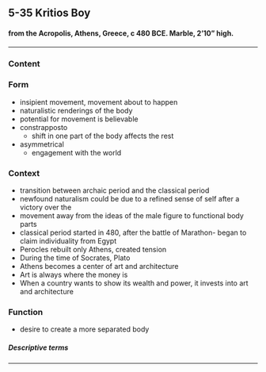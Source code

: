 <!-- order:2 -->
## 5-35 Kritios Boy

#### from the Acropolis, Athens, Greece, c 480 BCE. Marble, 2’10” high.

---

### Content

### Form
- insipient movement, movement about to happen
- naturalistic renderings of the body
- potential for movement is believable
- constrapposto
  - shift in one part of the body affects the rest
- asymmetrical
  - engagement with the world

### Context
- transition between archaic period and the classical period
- newfound naturalism could be due to a refined sense of self after a victory over the 
- movement away from the ideas of the male figure to functional body parts
- classical period started in 480, after the battle of Marathon- began to claim individuality from Egypt
- Perocles rebuilt only Athens, created tension
- During the time of Socrates, Plato
- Athens becomes a center of art and architecture
- Art is always where the money is
- When a country wants to show its wealth and power, it invests into art and architecture

### Function
- desire to create a more separated body

##### Descriptive terms

---
